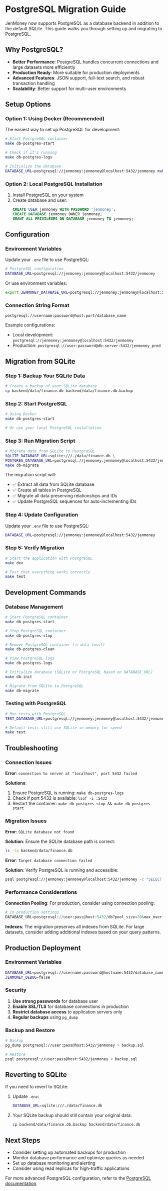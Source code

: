 # PostgreSQL Migration Guide

JenMoney now supports PostgreSQL as a database backend in addition to the default SQLite. This guide walks you through setting up and migrating to PostgreSQL.

## Why PostgreSQL?

- **Better Performance**: PostgreSQL handles concurrent connections and large datasets more efficiently
- **Production Ready**: More suitable for production deployments
- **Advanced Features**: JSON support, full-text search, and robust transaction handling
- **Scalability**: Better support for multi-user environments

## Setup Options

### Option 1: Using Docker (Recommended)

The easiest way to set up PostgreSQL for development:

```bash
# Start PostgreSQL container
make db-postgres-start

# Check if it's running
make db-postgres-logs

# Initialize the database
DATABASE_URL=postgresql://jenmoney:jenmoney@localhost:5432/jenmoney make db-init
```

### Option 2: Local PostgreSQL Installation

1. Install PostgreSQL on your system
2. Create database and user:
   ```sql
   CREATE USER jenmoney WITH PASSWORD 'jenmoney';
   CREATE DATABASE jenmoney OWNER jenmoney;
   GRANT ALL PRIVILEGES ON DATABASE jenmoney TO jenmoney;
   ```

## Configuration

### Environment Variables

Update your `.env` file to use PostgreSQL:

```bash
# PostgreSQL configuration
DATABASE_URL=postgresql://jenmoney:jenmoney@localhost:5432/jenmoney
```

Or use environment variables:
```bash
export JENMONEY_DATABASE_URL=postgresql://jenmoney:jenmoney@localhost:5432/jenmoney
```

### Connection String Format

```
postgresql://username:password@host:port/database_name
```

Example configurations:
- Local development: `postgresql://jenmoney:jenmoney@localhost:5432/jenmoney`
- Production: `postgresql://user:password@db-server:5432/jenmoney_prod`

## Migration from SQLite

### Step 1: Backup Your SQLite Data

```bash
# Create a backup of your SQLite database
cp backend/data/finance.db backend/data/finance.db.backup
```

### Step 2: Start PostgreSQL

```bash
# Using Docker
make db-postgres-start

# Or use your local PostgreSQL installation
```

### Step 3: Run Migration Script

```bash
# Migrate data from SQLite to PostgreSQL
SQLITE_DATABASE_URL=sqlite:///./data/finance.db \
POSTGRES_DATABASE_URL=postgresql://jenmoney:jenmoney@localhost:5432/jenmoney \
make db-migrate
```

The migration script will:
- ✅ Extract all data from SQLite database
- ✅ Create all tables in PostgreSQL
- ✅ Migrate all data preserving relationships and IDs
- ✅ Update PostgreSQL sequences for auto-incrementing IDs

### Step 4: Update Configuration

Update your `.env` file to use PostgreSQL:

```bash
DATABASE_URL=postgresql://jenmoney:jenmoney@localhost:5432/jenmoney
```

### Step 5: Verify Migration

```bash
# Start the application with PostgreSQL
make dev

# Test that everything works correctly
make test
```

## Development Commands

### Database Management

```bash
# Start PostgreSQL container
make db-postgres-start

# Stop PostgreSQL container
make db-postgres-stop

# Remove PostgreSQL container (⚠️ data loss!)
make db-postgres-clean

# View PostgreSQL logs
make db-postgres-logs

# Initialize database (SQLite or PostgreSQL based on DATABASE_URL)
make db-init

# Migrate from SQLite to PostgreSQL
make db-migrate
```

### Testing with PostgreSQL

```bash
# Run tests with PostgreSQL
TEST_DATABASE_URL=postgresql://jenmoney:jenmoney@localhost:5432/jenmoney_test make test

# Default tests still use SQLite in-memory for speed
make test
```

## Troubleshooting

### Connection Issues

**Error**: `connection to server at "localhost", port 5432 failed`

**Solutions**:
1. Ensure PostgreSQL is running: `make db-postgres-logs`
2. Check if port 5432 is available: `lsof -i :5432`
3. Restart the container: `make db-postgres-stop && make db-postgres-start`

### Migration Issues

**Error**: `SQLite database not found`

**Solution**: Ensure the SQLite database path is correct:
```bash
ls -la backend/data/finance.db
```

**Error**: `Target database connection failed`

**Solution**: Verify PostgreSQL is running and accessible:
```bash
psql postgresql://jenmoney:jenmoney@localhost:5432/jenmoney -c "SELECT 1"
```

### Performance Considerations

**Connection Pooling**: For production, consider using connection pooling:
```python
# In production settings
DATABASE_URL=postgresql://user:pass@host:5432/db?pool_size=20&max_overflow=30
```

**Indexes**: The migration preserves all indexes from SQLite. For large datasets, consider adding additional indexes based on your query patterns.

## Production Deployment

### Environment Variables

```bash
DATABASE_URL=postgresql://username:password@hostname:5432/database_name
JENMONEY_DEBUG=false
```

### Security

1. **Use strong passwords** for database user
2. **Enable SSL/TLS** for database connections in production
3. **Restrict database access** to application servers only
4. **Regular backups** using `pg_dump`

### Backup and Restore

```bash
# Backup
pg_dump postgresql://user:pass@host:5432/jenmoney > backup.sql

# Restore
psql postgresql://user:pass@host:5432/jenmoney < backup.sql
```

## Reverting to SQLite

If you need to revert to SQLite:

1. Update `.env`:
   ```bash
   DATABASE_URL=sqlite:///./data/finance.db
   ```

2. Your SQLite backup should still contain your original data:
   ```bash
   cp backend/data/finance.db.backup backend/data/finance.db
   ```

## Next Steps

- Consider setting up automated backups for production
- Monitor database performance and optimize queries as needed
- Set up database monitoring and alerting
- Consider using read replicas for high-traffic applications

For more advanced PostgreSQL configuration, refer to the [PostgreSQL documentation](https://www.postgresql.org/docs/).